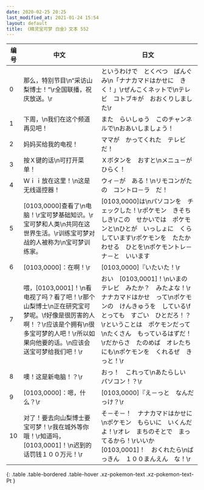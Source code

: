 ```yaml
---
date: 2020-02-25 20:25
last_modified_at: 2021-01-24 15:54
layout: default
title: 《精灵宝可梦 白金》文本 552
---
```

| 编号 | 中文 | 日文 |
| ---- | ---- | ---- |
| 0 | 那么，特别节目\n“采访山梨博士！”\r全国联播，祝庆放送。\r | というわけで　とくべつ　ばんぐみ\n「ナナカマドはかせに　きく！」\rぜんこくネットで\nテレビ　コトブキが　おおくりしました\r |
| 1 | 下周，\n我们在这个频道再见吧！ | また　らいしゅう　このチャンネルで\nおあいしましょう！ |
| 2 | 妈妈买给我的电视！ | ママが　かってくれた　テレビだ！ |
| 3 | 按Ｘ键的话\n可打开菜单！ | Ｘボタンを　おすと\nメニュ－が　ひらく！ |
| 4 | Ｗｉｉ放在这里！\n这是无线遥控器！ | ウィ－が　ある！\nリモコンがたの　コントロ－ラ　だ！ |
| 5 | [0103,0000]查看了\n电脑！\r宝可梦基础知识。\r宝可梦和人类\n共同在这世界生活。\r训练宝可梦对战的人被称为\n宝可梦训练家。 | [0103,0000]は\nパソコンを　チェックした！\rポケモン　きそちしき\rこの　せかいでは　ポケモンと\nひとが　いっしょに　くらしています\rポケモンを　たたかわせる　ひとを\nポケモントレ－ナ－と　いいます |
| 6 | [0103,0000]：在啊！\r | [0103,0000]『いたいた！\r |
| 7 | 喂，[0103,0001]！\n看电视了吗？看了吧！\r那个山梨博士\n正在研究宝可梦呢。\f好像是很厉害的人啊！？\r应该是个拥有\n很多宝可梦的人吧！\r所以如果向他要的话。\n应该会送宝可梦给我们吧！\r | おい　[0103,0001]！\nいまの　テレビ　みたか？　みたよな！\rナナカマドはかせ　って\nポケモンの　けんきゅうを　している\fとっても　すごい　ひとだろ！？\rということは　ポケモンだって\nたくさん　もっているはずだ！\rだからさ　たのめば　オレたちにも\nポケモンを　くれるぜ　きっと！\r |
| 8 | 噢！这是新电脑！？\r | おっ！　これって\nあたらしい　パソコン！？\r |
| 9 | [0103,0000]：嗯，什么？\r | [0103,0000]『え－っと　なんだっけ？\r |
| 10 | 对了！要去向山梨博士要宝可梦！\r我在城外等你哦！\r知道吗，[0103,0001]！\n迟到的话罚钱１００万元！\r | そ－そ－！　ナナカマドはかせに\nポケモン　もらいに　いくんだよ！\rオレ　まちのそとで　まってるから！\rいいか　[0103,0001]！　おくれたら\nばっきん　１００まんえん　な！\r |
{: .table .table-bordered .table-hover .xz-pokemon-text .xz-pokemon-text-Pt }